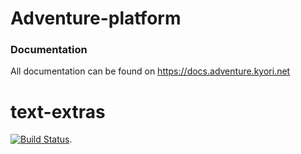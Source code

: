 # Adventure-platform

### Documentation
All documentation can be found on https://docs.adventure.kyori.net

# text-extras

[![Build Status](https://travis-ci.org/KyoriPowered/text-extras.svg?branch=master)](https://travis-ci.org/KyoriPowered/text-extras).
